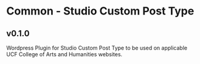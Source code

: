 # Common - Studio Custom Post Type
## v0.1.0
Wordpress Plugin for Studio Custom Post Type to be used on applicable UCF College of Arts and Humanities websites.

